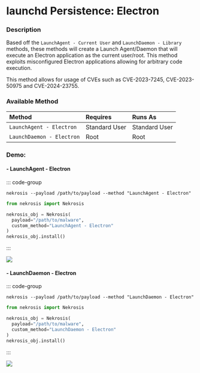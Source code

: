 # launchd Persistence: Electron

### Description

Based off the `LaunchAgent - Current User` and `LaunchDaemon - Library` methods, these methods will create a Launch Agent/Daemon that will execute an Electron application as the current user/root. This method exploits misconfigured Electron applications allowing for arbitrary code execution.

This method allows for usage of CVEs such as CVE-2023-7245, CVE-2023-50975 and CVE-2024-23755.

### Available Method

| Method                       | Requires      | Runs As       |
|:-----------------------------|:--------------|:--------------|
| `LaunchAgent - Electron`     | Standard User | Standard User |
| `LaunchDaemon - Electron`    | Root          | Root          |


### Demo:

#### - LaunchAgent - Electron

::: code-group

```shell [Command Line]
nekrosis --payload /path/to/payload --method "LaunchAgent - Electron"
```

```python [Python API]
from nekrosis import Nekrosis

nekrosis_obj = Nekrosis(
  payload="/path/to/malware",
  custom_method="LaunchAgent - Electron"
)
nekrosis_obj.install()
```

:::

![](/public/macOS%20Persistence%20Methods/LaunchAgent%20-%20Electron.png)

#### - LaunchDaemon - Electron

::: code-group

```shell [Command Line]
nekrosis --payload /path/to/payload --method "LaunchDaemon - Electron"
```

```python [Python API]
from nekrosis import Nekrosis

nekrosis_obj = Nekrosis(
  payload="/path/to/malware",
  custom_method="LaunchDaemon - Electron"
)
nekrosis_obj.install()
```

:::

![](/public/macOS%20Persistence%20Methods/LaunchDaemon%20-%20Electron.png)